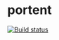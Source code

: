 # portent

[![Build status](https://ci.appveyor.com/api/projects/status/8g8n9bd3wh3boddb?svg=true)](https://ci.appveyor.com/project/jeanbern/portent)
<!--[![codecov](https://codecov.io/gh/jeanbern/portent/branch/master/graph/badge.svg)](https://codecov.io/gh/jeanbern/portent)-->

